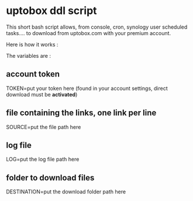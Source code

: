 # uptobox ddl script

This short bash script allows, from console, cron, synology user scheduled tasks.... to download from uptobox.com with your premium account.

Here is how it works :

The variables are : 

## account token
TOKEN=put your token here
(found in your account settings, direct download must be **activated**)

## file containing the links, one link per line
SOURCE=put the file path here

## log file
LOG=put the log file path here

## folder to download files
DESTINATION=put the download folder path here
